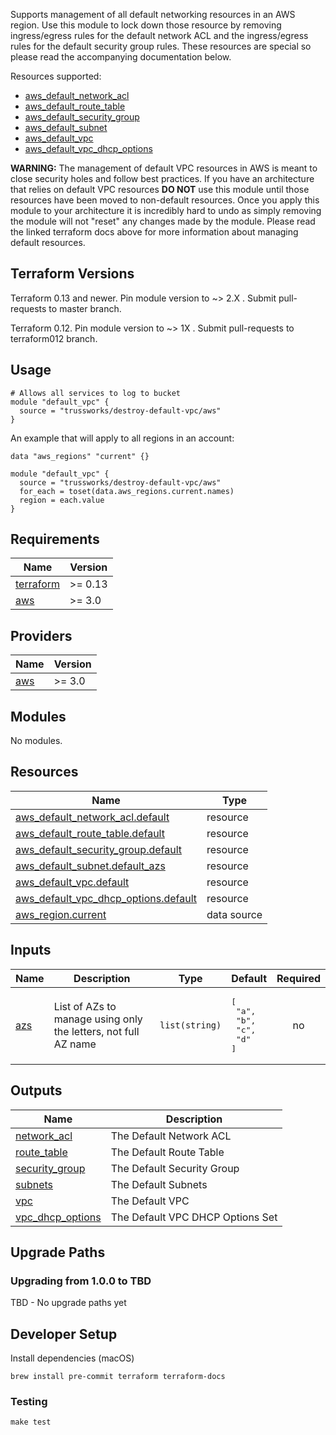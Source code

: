 Supports management of all default networking resources in an AWS region. Use this module to lock down those
resource by removing ingress/egress rules for the default network ACL and the ingress/egress rules for the default
security group rules. These resources are special so please read the accompanying documentation below.

Resources supported:

- [aws_default_network_acl](https://registry.terraform.io/providers/hashicorp/aws/latest/docs/resources/default_network_acl)
- [aws_default_route_table](https://registry.terraform.io/providers/hashicorp/aws/latest/docs/resources/default_route_table)
- [aws_default_security_group](https://registry.terraform.io/providers/hashicorp/aws/latest/docs/resources/default_security_group)
- [aws_default_subnet](https://registry.terraform.io/providers/hashicorp/aws/latest/docs/resources/default_subnet)
- [aws_default_vpc](https://registry.terraform.io/providers/hashicorp/aws/latest/docs/resources/default_vpc)
- [aws_default_vpc_dhcp_options](https://registry.terraform.io/providers/hashicorp/aws/latest/docs/resources/default_vpc_dhcp_options)

**WARNING:** The management of default VPC resources in AWS is meant to close security holes and follow best
practices. If you have an architecture that relies on default VPC resources **DO NOT** use this module until those
resources have been moved to non-default resources. Once you apply this module to your architecture it is
incredibly hard to undo as simply removing the module will not "reset" any changes made by the module. Please
read the linked terraform docs above for more information about managing default resources.

## Terraform Versions

Terraform 0.13 and newer. Pin module version to ~> 2.X . Submit pull-requests to master branch.

Terraform 0.12. Pin module version to ~> 1X . Submit pull-requests to terraform012 branch.


## Usage

```hcl
# Allows all services to log to bucket
module "default_vpc" {
  source = "trussworks/destroy-default-vpc/aws"
}
```

An example that will apply to all regions in an account:

```hcl
data "aws_regions" "current" {}

module "default_vpc" {
  source = "trussworks/destroy-default-vpc/aws"
  for_each = toset(data.aws_regions.current.names)
  region = each.value
}
```

<!-- BEGINNING OF PRE-COMMIT-TERRAFORM DOCS HOOK -->
## Requirements

| Name | Version |
|------|---------|
| <a name="requirement_terraform"></a> [terraform](#requirement\_terraform) | >= 0.13 |
| <a name="requirement_aws"></a> [aws](#requirement\_aws) | >= 3.0 |

## Providers

| Name | Version |
|------|---------|
| <a name="provider_aws"></a> [aws](#provider\_aws) | >= 3.0 |

## Modules

No modules.

## Resources

| Name | Type |
|------|------|
| [aws_default_network_acl.default](https://registry.terraform.io/providers/hashicorp/aws/latest/docs/resources/default_network_acl) | resource |
| [aws_default_route_table.default](https://registry.terraform.io/providers/hashicorp/aws/latest/docs/resources/default_route_table) | resource |
| [aws_default_security_group.default](https://registry.terraform.io/providers/hashicorp/aws/latest/docs/resources/default_security_group) | resource |
| [aws_default_subnet.default_azs](https://registry.terraform.io/providers/hashicorp/aws/latest/docs/resources/default_subnet) | resource |
| [aws_default_vpc.default](https://registry.terraform.io/providers/hashicorp/aws/latest/docs/resources/default_vpc) | resource |
| [aws_default_vpc_dhcp_options.default](https://registry.terraform.io/providers/hashicorp/aws/latest/docs/resources/default_vpc_dhcp_options) | resource |
| [aws_region.current](https://registry.terraform.io/providers/hashicorp/aws/latest/docs/data-sources/region) | data source |

## Inputs

| Name | Description | Type | Default | Required |
|------|-------------|------|---------|:--------:|
| <a name="input_azs"></a> [azs](#input\_azs) | List of AZs to manage using only the letters, not full AZ name | `list(string)` | <pre>[<br>  "a",<br>  "b",<br>  "c",<br>  "d"<br>]</pre> | no |

## Outputs

| Name | Description |
|------|-------------|
| <a name="output_network_acl"></a> [network\_acl](#output\_network\_acl) | The Default Network ACL |
| <a name="output_route_table"></a> [route\_table](#output\_route\_table) | The Default Route Table |
| <a name="output_security_group"></a> [security\_group](#output\_security\_group) | The Default Security Group |
| <a name="output_subnets"></a> [subnets](#output\_subnets) | The Default Subnets |
| <a name="output_vpc"></a> [vpc](#output\_vpc) | The Default VPC |
| <a name="output_vpc_dhcp_options"></a> [vpc\_dhcp\_options](#output\_vpc\_dhcp\_options) | The Default VPC DHCP Options Set |
<!-- END OF PRE-COMMIT-TERRAFORM DOCS HOOK -->

## Upgrade Paths

### Upgrading from 1.0.0 to TBD

TBD - No upgrade paths yet

## Developer Setup

Install dependencies (macOS)

```shell
brew install pre-commit terraform terraform-docs
```

### Testing

```shell
make test
```
